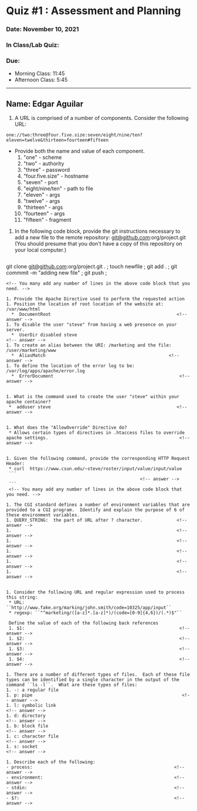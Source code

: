 # Quiz #1 : Assessment and Planning 

### Date: November 10, 2021
### In Class/Lab Quiz:
### Due:
* Morning Class:  11:45
* Afternoon Class: 5:45


---
## Name: Edgar Aguilar                                  <!-- answer -->


1. A URL is comprised of a number of components.  Consider the following URL:

  ``one://two:three@four.five.size:seven/eight/nine/ten?eleven=twelve&thirteen=fourteen#fifteen``

  * Provide both the name and value of each component.
    1. "one" - scheme                                   <!-- answer -->
    1. "two" - authority                                  <!-- answer -->
    1. "three" - password                       <!-- answer -->
    1. "four.five.size" -  hostname                       <!-- answer -->
    1. "seven" -  port                                    <!-- answer -->
    1. "eight/nine/ten" -  path to file                <!-- answer -->
    1. "eleven" -  args             <!-- answer -->
    1. "twelve" -   args            <!-- answer -->
    1. "thirteen" -  args             <!-- answer -->
    1. "fourteen" -   args            <!-- answer -->
    1. "fifteen" -  fragment                                     <!-- answer -->
    <!-- Add more lines as needed -->

1. In the following code block, provide the git instructions necessary to add a new file to the remote repository: git@github.com:org/project.git (You should presume that you don't have a copy of this repository on your local computer.)
   ```
  git clone git@github.com:org/project.git . ;
  touch newfile ;
  git add . ;
  git commmit -m "adding new file" ;
  git push ;                                                     
  <!-- answer -->
   ```
   <!-- You many add any number of lines in the above code block that you need. -->

1. Provide the Apache Directive used to perform the requested action
   1. Position the location of root location of the website at:  /var/www/html
     *  DocumentRoot                                                <!-- answer -->
   1. To disable the user "steve" from having a web presence on your server.
     *  UserDir disabled steve                                               <!-- answer -->
   1. To create an alias between the URI: /marketing and the file: /user/marketing/www
     *  AliasMatch                                               <!-- answer -->
   1. To define the location of the error log to be: /var/log/apps/apache/error.log
     *  ErrorDocument                                                <!-- answer -->


1. What is the command used to create the user "steve" within your apache container?
    *  adduser steve                                                <!-- answer -->


1. What does the "AllowOverride" Directive do?
    * Allows certain types of directives in .htaccess files to override apache settings.                                                  <!-- answer -->


1. Given the following command, provide the corresponding HTTP Request Header:
    * curl  https://www.csun.edu/~steve/roster/input/value/input/value
    ```
                                                      <!-- answer -->
    ```                                                      
    <!-- You many add any number of lines in the above code block that you need. -->

1. The CGI standard defines a number of environment variables that are provided to a CGI program.  Identify and explain the purpose of 6 of these environment variables.
   1. QUERY_STRING:  the part of URL after ? character.             <!-- answer -->
   1.                                                               <!-- answer -->
   1.                                                               <!-- answer -->
   1.                                                               <!-- answer -->
   1.                                                               <!-- answer -->
   1.                                                               <!-- answer -->


 1. Consider the following URL and regular expression used to process this string:
    * URL:   ``http://www.fake.org/marking/john.smith/code=10325/app/input``
    * regexp: ``"^marketing/([a-z]*.[a-z]*)/(code=[0-9]{4,6})/(.*)$"``

    Define the value of each of the following back references
    1. $1:                                                           <!-- answer -->
    1. $2:                                                           <!-- answer -->
    1. $3:                                                           <!-- answer -->
    1. $4:                                                           <!-- answer -->

1. There are a number of different types of files.  Each of these file types can be identified by a single character in the output of the command ``ls -l``.  What are these types of files:
   1. -: a regular file
   1. p: pipe                                                         <!-- answer -->
   1. l: symbolic link                                                         <!-- answer -->
   1. d: directory                                                         <!-- answer -->
   1. b: block file                                                        <!-- answer -->
   1. c: character file                                                         <!-- answer -->
   1. s: socket                                                        <!-- answer -->

1. Describe each of the following:
  - process:                                                      <!-- answer -->
  - environment:                                                  <!-- answer -->
  - stdin:                                                        <!-- answer -->
  - $?:                                                           <!-- answer -->
 
